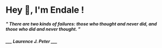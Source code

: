 <h1 title="head"> Hey 👋, I'm Endale !</h1>

**<h5><i>" There are two kinds of failures: those who thought and never did, and those who did and never thought. "</i></h5>**

*<b>___ Laurence J. Peter ___</b>*
